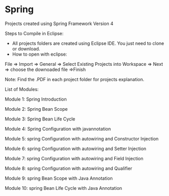 # Spring
Projects created using Spring Framework Version 4

Steps to Compile in Eclipse:

- All projects folders are created using Eclipse IDE. You just need to clone or download.
- How to open with eclipse:

File => Import => General => Select Existing Projects into Workspace => Next => choose the downoaded file =>Finish

Note: Find the .PDF in each project folder for projects explanation.

List of Modules:

Module 1: Spring Introduction

Module 2: Spring Bean Scope

Module 3: Spring Bean Life Cycle

Module 4: Spring Configuration with javannotation

Module 5: spring Configuration with autowiring and Constructor Injection

Module 6: spring Configuration with autowiring and Setter Injection

Module 7: spring Configuration with autowiring and Field Injection

Module 8: spring Configuration with autowiring and Qualifier

Module 9: spring Bean Scope with Java Annotation

Module 10: spring Bean Life Cycle with Java Annotation
